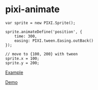 # pixi-animate

```
var sprite = new PIXI.Sprite();

sprite.animateDefine('position', {
    time: 300,
    easing: PIXI.tween.Easing.outBack()
});

// move to {100, 200} with tween 
sprite.x = 100;
sprite.y = 200;
```

[Example](examples/app.js)

[Demo](https://abdulgalimov.github.io/pixi-animate/)

